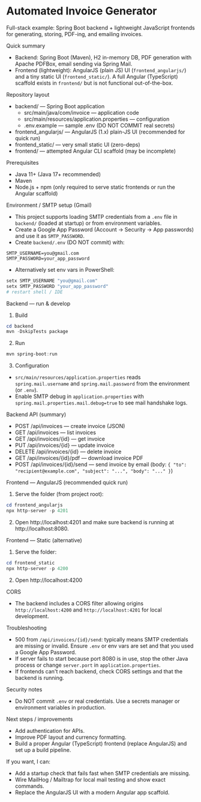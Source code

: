# Automated Invoice Generator

Full-stack example: Spring Boot backend + lightweight JavaScript frontends for generating, storing, PDF-ing, and emailing invoices.

Quick summary
- Backend: Spring Boot (Maven), H2 in-memory DB, PDF generation with Apache PDFBox, email sending via Spring Mail.
- Frontend (lightweight): AngularJS (plain JS) UI (`frontend_angularjs/`) and a tiny static UI (`frontend_static/`). A full Angular (TypeScript) scaffold exists in `frontend/` but is not functional out-of-the-box.

Repository layout
- backend/ — Spring Boot application
  - src/main/java/com/invoice — application code
  - src/main/resources/application.properties — configuration
  - .env.example — sample .env (DO NOT COMMIT real secrets)
- frontend_angularjs/ — AngularJS (1.x) plain-JS UI (recommended for quick run)
- frontend_static/ — very small static UI (zero-deps)
- frontend/ — attempted Angular CLI scaffold (may be incomplete)

Prerequisites
- Java 11+ (Java 17+ recommended)
- Maven
- Node.js + npm (only required to serve static frontends or run the Angular scaffold)

Environment / SMTP setup (Gmail)
- This project supports loading SMTP credentials from a `.env` file in `backend/` (loaded at startup) or from environment variables.
- Create a Google App Password (Account → Security → App passwords) and use it as `SMTP_PASSWORD`.
- Create `backend/.env` (DO NOT commit) with:
```
SMTP_USERNAME=you@gmail.com
SMTP_PASSWORD=your_app_password
```
- Alternatively set env vars in PowerShell:
```powershell
setx SMTP_USERNAME "you@gmail.com"
setx SMTP_PASSWORD "your_app_password"
# restart shell / IDE
```

Backend — run & develop
1. Build
```powershell
cd backend
mvn -DskipTests package
```
2. Run
```powershell
mvn spring-boot:run
```
3. Configuration
- `src/main/resources/application.properties` reads `spring.mail.username` and `spring.mail.password` from the environment (or `.env`).
- Enable SMTP debug in `application.properties` with `spring.mail.properties.mail.debug=true` to see mail handshake logs.

Backend API (summary)
- POST /api/invoices — create invoice (JSON)
- GET /api/invoices — list invoices
- GET /api/invoices/{id} — get invoice
- PUT /api/invoices/{id} — update invoice
- DELETE /api/invoices/{id} — delete invoice
- GET /api/invoices/{id}/pdf — download invoice PDF
- POST /api/invoices/{id}/send — send invoice by email (body: `{ "to": "recipient@example.com", "subject": "...", "body": "..." }`)

Frontend — AngularJS (recommended quick run)
1. Serve the folder (from project root):
```powershell
cd frontend_angularjs
npx http-server -p 4201
```
2. Open http://localhost:4201 and make sure backend is running at http://localhost:8080.

Frontend — Static (alternative)
1. Serve the folder:
```powershell
cd frontend_static
npx http-server -p 4200
```
2. Open http://localhost:4200

CORS
- The backend includes a CORS filter allowing origins `http://localhost:4200` and `http://localhost:4201` for local development.

Troubleshooting
- 500 from `/api/invoices/{id}/send`: typically means SMTP credentials are missing or invalid. Ensure `.env` or env vars are set and that you used a Google App Password.
- If server fails to start because port 8080 is in use, stop the other Java process or change `server.port` in `application.properties`.
- If frontends can't reach backend, check CORS settings and that the backend is running.

Security notes
- Do NOT commit `.env` or real credentials. Use a secrets manager or environment variables in production.

Next steps / improvements
- Add authentication for APIs.
- Improve PDF layout and currency formatting.
- Build a proper Angular (TypeScript) frontend (replace AngularJS) and set up a build pipeline.

If you want, I can:
- Add a startup check that fails fast when SMTP credentials are missing.
- Wire MailHog / Mailtrap for local mail testing and show exact commands.
- Replace the AngularJS UI with a modern Angular app scaffold.

